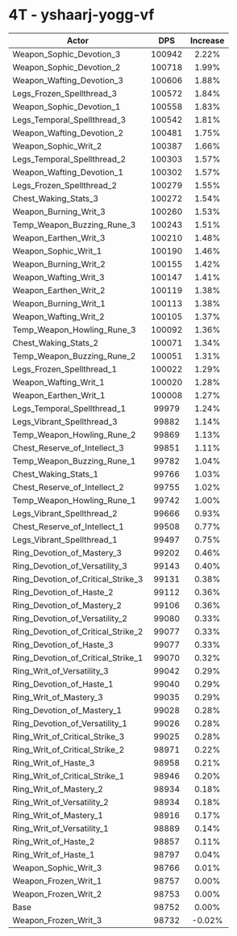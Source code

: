 # 4T - yshaarj-yogg-vf
| Actor | DPS | Increase |
|---|:---:|:---:|
|Weapon_Sophic_Devotion_3|100942|2.22%|
|Weapon_Sophic_Devotion_2|100718|1.99%|
|Weapon_Wafting_Devotion_3|100606|1.88%|
|Legs_Frozen_Spellthread_3|100572|1.84%|
|Weapon_Sophic_Devotion_1|100558|1.83%|
|Legs_Temporal_Spellthread_3|100542|1.81%|
|Weapon_Wafting_Devotion_2|100481|1.75%|
|Weapon_Sophic_Writ_2|100387|1.66%|
|Legs_Temporal_Spellthread_2|100303|1.57%|
|Weapon_Wafting_Devotion_1|100302|1.57%|
|Legs_Frozen_Spellthread_2|100279|1.55%|
|Chest_Waking_Stats_3|100272|1.54%|
|Weapon_Burning_Writ_3|100260|1.53%|
|Temp_Weapon_Buzzing_Rune_3|100243|1.51%|
|Weapon_Earthen_Writ_3|100210|1.48%|
|Weapon_Sophic_Writ_1|100190|1.46%|
|Weapon_Burning_Writ_2|100155|1.42%|
|Weapon_Wafting_Writ_3|100147|1.41%|
|Weapon_Earthen_Writ_2|100119|1.38%|
|Weapon_Burning_Writ_1|100113|1.38%|
|Weapon_Wafting_Writ_2|100105|1.37%|
|Temp_Weapon_Howling_Rune_3|100092|1.36%|
|Chest_Waking_Stats_2|100071|1.34%|
|Temp_Weapon_Buzzing_Rune_2|100051|1.31%|
|Legs_Frozen_Spellthread_1|100022|1.29%|
|Weapon_Wafting_Writ_1|100020|1.28%|
|Weapon_Earthen_Writ_1|100008|1.27%|
|Legs_Temporal_Spellthread_1|99979|1.24%|
|Legs_Vibrant_Spellthread_3|99882|1.14%|
|Temp_Weapon_Howling_Rune_2|99869|1.13%|
|Chest_Reserve_of_Intellect_3|99851|1.11%|
|Temp_Weapon_Buzzing_Rune_1|99782|1.04%|
|Chest_Waking_Stats_1|99766|1.03%|
|Chest_Reserve_of_Intellect_2|99755|1.02%|
|Temp_Weapon_Howling_Rune_1|99742|1.00%|
|Legs_Vibrant_Spellthread_2|99666|0.93%|
|Chest_Reserve_of_Intellect_1|99508|0.77%|
|Legs_Vibrant_Spellthread_1|99497|0.75%|
|Ring_Devotion_of_Mastery_3|99202|0.46%|
|Ring_Devotion_of_Versatility_3|99143|0.40%|
|Ring_Devotion_of_Critical_Strike_3|99131|0.38%|
|Ring_Devotion_of_Haste_2|99112|0.36%|
|Ring_Devotion_of_Mastery_2|99106|0.36%|
|Ring_Devotion_of_Versatility_2|99080|0.33%|
|Ring_Devotion_of_Critical_Strike_2|99077|0.33%|
|Ring_Devotion_of_Haste_3|99077|0.33%|
|Ring_Devotion_of_Critical_Strike_1|99070|0.32%|
|Ring_Writ_of_Versatility_3|99042|0.29%|
|Ring_Devotion_of_Haste_1|99040|0.29%|
|Ring_Writ_of_Mastery_3|99035|0.29%|
|Ring_Devotion_of_Mastery_1|99028|0.28%|
|Ring_Devotion_of_Versatility_1|99026|0.28%|
|Ring_Writ_of_Critical_Strike_3|99025|0.28%|
|Ring_Writ_of_Critical_Strike_2|98971|0.22%|
|Ring_Writ_of_Haste_3|98958|0.21%|
|Ring_Writ_of_Critical_Strike_1|98946|0.20%|
|Ring_Writ_of_Mastery_2|98934|0.18%|
|Ring_Writ_of_Versatility_2|98934|0.18%|
|Ring_Writ_of_Mastery_1|98916|0.17%|
|Ring_Writ_of_Versatility_1|98889|0.14%|
|Ring_Writ_of_Haste_2|98857|0.11%|
|Ring_Writ_of_Haste_1|98797|0.04%|
|Weapon_Sophic_Writ_3|98766|0.01%|
|Weapon_Frozen_Writ_1|98757|0.00%|
|Weapon_Frozen_Writ_2|98753|0.00%|
|Base|98752|0.00%|
|Weapon_Frozen_Writ_3|98732|-0.02%|
